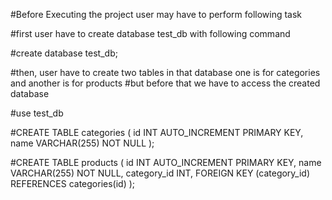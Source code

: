 #Before Executing the project user may have to perform following task

#first user have to create database test_db with following command

#create database test_db;

#then, user have to create two tables in that database one is for categories and another is for products
#but before that we have to access the created database

#use test_db

#CREATE TABLE categories (
  id INT AUTO_INCREMENT PRIMARY KEY,
  name VARCHAR(255) NOT NULL
);

#CREATE TABLE products (
  id INT AUTO_INCREMENT PRIMARY KEY,
  name VARCHAR(255) NOT NULL,
  category_id INT,
  FOREIGN KEY (category_id) REFERENCES categories(id)
);

